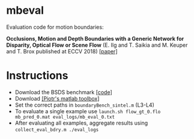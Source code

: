 # mbeval
Evaluation code for motion boundaries:

**Occlusions, Motion and Depth Boundaries with a Generic Network for Disparity, Optical Flow or Scene Flow**
(E. Ilg and T. Saikia and M. Keuper and T. Brox published at ECCV 2018)
[[paper]](http://lmb.informatik.uni-freiburg.de/Publications/2018/ISKB18)

# Instructions

* Download the BSDS benchmark [[code]](https://www2.eecs.berkeley.edu/Research/Projects/CS/vision/grouping/resources.html)
* Download [[Piotr's matlab toolbox]](https://pdollar.github.io/toolbox/)
* Set the correct paths in `boundaryBench_sintel.m` (L3-L4)
* To evaluate a single example use `launch.sh flow_gt_0.flo mb_pred_0.mat eval_logs/mb_eval_0.txt`
* After evaluating all examples, aggregate results using `collect_eval_bdry.m ./eval_logs`
